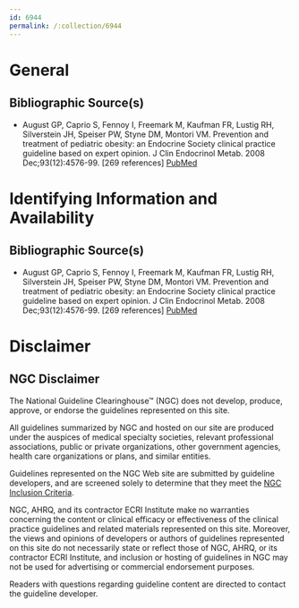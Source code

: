 ```yaml
---
id: 6944
permalink: /:collection/6944
---
```


# General

## Bibliographic Source(s)

- August GP, Caprio S, Fennoy I, Freemark M, Kaufman FR, Lustig RH, Silverstein JH, Speiser PW, Styne DM, Montori VM. Prevention and treatment of pediatric obesity: an Endocrine Society clinical practice guideline based on expert opinion. J Clin Endocrinol Metab. 2008 Dec;93(12):4576-99. [269 references] [ PubMed ](http://www.ncbi.nlm.nih.gov/entrez/query.fcgi?cmd=Retrieve&db=pubmed&dopt=Abstract&list_uids=18782869)

# Identifying Information and Availability

## Bibliographic Source(s)

- August GP, Caprio S, Fennoy I, Freemark M, Kaufman FR, Lustig RH, Silverstein JH, Speiser PW, Styne DM, Montori VM. Prevention and treatment of pediatric obesity: an Endocrine Society clinical practice guideline based on expert opinion. J Clin Endocrinol Metab. 2008 Dec;93(12):4576-99. [269 references] [ PubMed ](http://www.ncbi.nlm.nih.gov/entrez/query.fcgi?cmd=Retrieve&db=pubmed&dopt=Abstract&list_uids=18782869)

# Disclaimer

## NGC Disclaimer

The National Guideline Clearinghouse™ (NGC) does not develop, produce, approve, or endorse the guidelines represented on this site.

All guidelines summarized by NGC and hosted on our site are produced under the auspices of medical specialty societies, relevant professional associations, public or private organizations, other government agencies, health care organizations or plans, and similar entities.

Guidelines represented on the NGC Web site are submitted by guideline developers, and are screened solely to determine that they meet the [NGC Inclusion Criteria](/help-and-about/summaries/inclusion-criteria).

NGC, AHRQ, and its contractor ECRI Institute make no warranties concerning the content or clinical efficacy or effectiveness of the clinical practice guidelines and related materials represented on this site. Moreover, the views and opinions of developers or authors of guidelines represented on this site do not necessarily state or reflect those of NGC, AHRQ, or its contractor ECRI Institute, and inclusion or hosting of guidelines in NGC may not be used for advertising or commercial endorsement purposes.

Readers with questions regarding guideline content are directed to contact the guideline developer.

